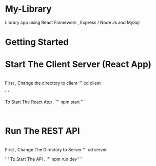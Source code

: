 # My-Library
Library app using React Framework , Express / Node Js and MySql

# Getting Started 
<h1> Start The Client Server (React App) </h1>

<br/>
First , Change the directory to client
'''
cd client 

'''

To Start The React App . 
'''
npm start
'''

<br/>
<h1> Run The REST API </h1>
<br/>
First , Change The Directory to Server
'''
cd server

'''
To Start The API . 
'''
npm run dev
'''



